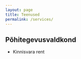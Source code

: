 ```yaml
---
layout: page
title: Teenused
permalink: /services/
---
```


## Põhitegevusvaldkond
- Kinnisvara rent
